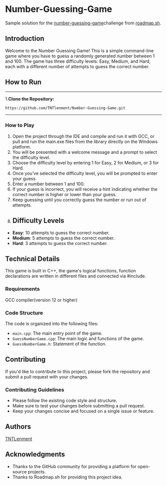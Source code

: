 # Number-Guessing-Game
Sample solution for the [number-guessing-game](https://roadmap.sh/projects/number-guessing-game)challenge from [roadmap.sh](https://roadmap.sh).
## Introduction
Welcome to the Number Guessing Game! This is a simple command-line game where you have to guess a randomly generated number between 1 and 100. The game has three difficulty levels: Easy, Medium, and Hard, each with a different number of attempts to guess the correct number.
## How to Run
---
1.**Clone the Repository:**
```bash
https://github.com/TNTlenment/Number-Guessing-Game.git
```
---
### How to Play
1. Open the project through the IDE and compile and run it with GCC, or pull and run the main.exe files from the library directly on the Windows platform.
2. You will be presented with a welcome message and a prompt to select the difficulty level.
3. Choose the difficulty level by entering 1 for Easy, 2 for Medium, or 3 for Hard.
4. Once you've selected the difficulty level, you will be prompted to enter your guess.
5. Enter a number between 1 and 100.
6. If your guess is incorrect, you will receive a hint indicating whether the correct number is higher or lower than your guess.
7. Keep guessing until you correctly guess the number or run out of attempts.
8. ## Difficulty Levels
* **Easy**: 10 attempts to guess the correct number.
* **Medium**: 5 attempts to guess the correct number.
* **Hard**: 3 attempts to guess the correct number.
## Technical Details
This game is built in C++, the game's logical functions, function declarations are written in different files and connected via #include.
### Requirements
GCC compiler(version 12 or higher)
### Code Structure
The code is organized into the following files:
* `main.cpp`: The main entry point of the game.
* `GuessNumberGame.cpp`: The main logic and functions of the game.
* `GuessNumberGame.h`: Statement of the function.
## Contributing
If you'd like to contribute to this project, please fork the repository and submit a pull request with your changes.
### Contributing Guidelines
* Please follow the existing code style and structure.
* Make sure to test your changes before submitting a pull request.
* Keep your changes concise and focused on a single issue or feature.
## Authors
[TNTLenment](https://github.com/TNTlenment)
## Acknowledgments
* Thanks to the GitHub community for providing a platform for open-source projects.
* Thanks to Roadmap.sh for providing this project idea.
